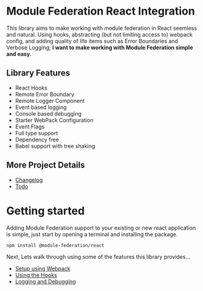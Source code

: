 # Module Federation React Integration

This library aims to make working with module federation in React seemless and natural. Using hooks, abstracting (but not limiting access to) webpack config, and adding quality of life items such as Error Boundaries and Verbose Logging; **I want to make working with Module Federation simple and easy.**

## Library Features
- React Hooks
- Remote Error Boundary
- Remote Logger Component
- Event based logging
- Console based debugging
- Starter WebPack Configuration
- Event Flags
- Full type support
- Dependency free
- Babel support with tree shaking

## More Project Details
- [Changelog](./changelog.md)
- [Todo](./todo.md)

# Getting started

Adding Module Federation support to your existing or new react application is simple, just start by opening a terminal and installing the package.

```bash
npm install @module-federation/react
```

Next, Lets walk through using some of the features this library provides...

- [Setup using Webpack](./docs/getting_started_webpack.md)
- [Using the Hooks](./docs/using_hooks.md)
- [Logging and Debugging](./docs/logging_debugging.md)